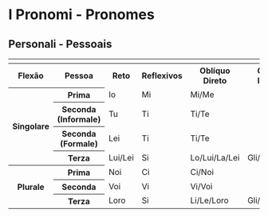 # I Pronomi - Pronomes

## Personali - Pessoais

<table>
    <thead>
        <tr>
            <th></th>
            <th></th>
            <th></th>
            <th></th>
            <th></th>
            <th></th>
            <th></th>
        </tr>
    </thead>
    <tr>
        <th>Flexão</th>
        <th>Pessoa</th>
        <th>Reto</th>
        <th>Reflexivos</th>
        <th>Oblíquo Direto</th>
        <th>Oblíquo Indireto</th>
        <th>Possessivos</th>
    </tr>
    <tr>
        <th rowspan="4">Singolare</th>
        <th>Prima</th>
        <td>Io</td>
        <td>Mi</td>
        <td colspan="2">Mi/Me</td>
        <td>Mio/Mia/Miei/Mie</td>
    </tr>
    <tr>
        <th>Seconda (Informale)</th>
        <td>Tu</td>
        <td>Ti</td>
        <td colspan="2">Ti/Te</td>
        <td>Tuo/Tua/Tuoi/Tue</td>
    </tr>
    <tr>
        <th>Seconda (Formale)</th>
        <td>Lei</td>
        <td>Ti</td>
        <td colspan="2">Ti/Te</td>
        <td>Tuo/Tua/Tuoi/Tue</td>
    </tr>
    <tr>
        <th>Terza</th>
        <td>Lui/Lei</td>
        <td>Si</td>
        <td>Lo/Lui/La/Lei</td>
        <td>Gli/Lui/Le/Lei</td>
        <td>Suo/Sua/Suoi/Sue</td>
    </tr>
    <tr>
        <th rowspan="4">Plurale</th>
        <th>Prima</th>
        <td>Noi</td>
        <td>Ci</td>
        <td colspan="2">Ci/Noi</td>
        <td>Nostro/Nostra/Nostri/Nostre</td>
    </tr>
    <tr>
        <th>Seconda</th>
        <td>Voi</td>
        <td>Vi</td>
        <td colspan="2">Vi/Voi</td>
        <td>Vostro/Vostra/Vostri/Vostre</td>
    </tr>
    <tr>
        <th>Terza</th>
        <td>Loro</td>
        <td>Si</td>
        <td>Li/Le/Loro</td>
        <td>Gli/Loro</td>
        <td>Loro</td>
    </tr>
</table>
